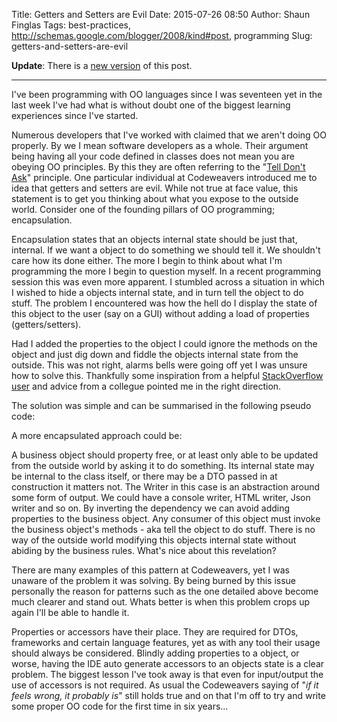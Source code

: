 Title: Getters and Setters are Evil
Date: 2015-07-26 08:50
Author: Shaun Finglas
Tags: best-practices, http://schemas.google.com/blogger/2008/kind#post, programming
Slug: getters-and-setters-are-evil

**Update**: There is a [new
version](http://blog.shaunfinglas.co.uk/2015/04/getters-and-setters-are-evil-redux.html)
of this post.

------------------------------------------------------------------------

I've been programming with OO languages since I was seventeen yet in the
last week I've had what is without doubt one of the biggest learning
experiences since I've started.

Numerous developers that I've worked with claimed that we aren't doing
OO properly. By we I mean software developers as a whole. Their argument
being having all your code defined in classes does not mean you are
obeying OO principles. By this they are often referring to the "[Tell
Don't Ask](http://pragprog.com/articles/tell-dont-ask)" principle. One
particular individual at Codeweavers introduced me to idea that getters
and setters are evil. While not true at face value, this statement is to
get you thinking about what you expose to the outside world. Consider
one of the founding pillars of OO programming; encapsulation.

Encapsulation states that an objects internal state should be just that,
internal. If we want a object to do something we should tell it. We
shouldn't care how its done either. The more I begin to think about what
I'm programming the more I begin to question myself. In a recent
programming session this was even more apparent. I stumbled across a
situation in which I wished to hide a objects internal state, and in
turn tell the object to do stuff. The problem I encountered was how the
hell do I display the state of this object to the user (say on a GUI)
without adding a load of properties (getters/setters).

Had I added the properties to the object I could ignore the methods on
the object and just dig down and fiddle the objects internal state from
the outside. This was not right, alarms bells were going off yet I was
unsure how to solve this. Thankfully some inspiration from a helpful
[StackOverflow
user](http://stackoverflow.com/questions/5573479/oo-encapsulation-object-conversion-to-get-to-innards)
and advice from a collegue pointed me in the right direction.

The solution was simple and can be summarised in the following pseudo
code:

<script src="https://gist.github.com/Finglas/c9e599dd3d133c60a6b2.js"></script>
A more encapsulated approach could be:

<script src="https://gist.github.com/Finglas/cf632d3c42c1951ff144.js"></script>
A business object should property free, or at least only able to be
updated from the outside world by asking it to do something. Its
internal state may be internal to the class itself, or there may be a
DTO passed in at construction it matters not. The Writer in this case is
an abstraction around some form of output. We could have a console
writer, HTML writer, Json writer and so on. By inverting the dependency
we can avoid adding properties to the business object. Any consumer of
this object must invoke the business object's methods - aka tell the
object to do stuff. There is no way of the outside world modifying this
objects internal state without abiding by the business rules. What's
nice about this revelation?

There are many examples of this pattern at Codeweavers, yet I was
unaware of the problem it was solving. By being burned by this issue
personally the reason for patterns such as the one detailed above become
much clearer and stand out. Whats better is when this problem crops up
again I'll be able to handle it.

Properties or accessors have their place. They are required for DTOs,
frameworks and certain language features, yet as with any tool their
usage should always be considered. Blindly adding properties to a
object, or worse, having the IDE auto generate accessors to an objects
state is a clear problem. The biggest lesson I've took away is that even
for input/output the use of accessors is not required. As usual the
Codeweavers saying of "*if it feels wrong, it probably is*" still holds
true and on that I'm off to try and write some proper OO code for the
first time in six years...

</p>

